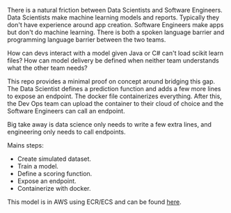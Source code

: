 There is a natural friction between Data Scientists and Software Engineers. Data Scientists make machine learning models and reports. 
Typically they don't have experience around app creation. Software Engineers make apps but don't do machine learning. There is both a 
spoken language barrier and programming language barrier between the two teams. 

How can devs interact with a model given Java or C# can't load scikit learn files? How can model delivery be defined when 
neither team understands what the other team needs?

This repo provides a minimal proof on concept around bridging this gap. The Data Scientist defines a prediction function and adds a 
few more lines to expose an endpoint. The docker file containerizes everything. After this, the Dev Ops team can upload the container 
to their cloud of choice and the Software Engineers can call an endpoint.

Big take away is data science only needs to write a few extra lines, and engineering only needs to call endpoints.

Mains steps:
* Create simulated dataset.
* Train a model.
* Define a scoring function.
* Expose an endpoint.
* Containerize with docker.

This model is in AWS using ECR/ECS and can be found [here](http://54.244.68.174:8888/scoreHere?json_input=[[0.0,%200.0]]).
